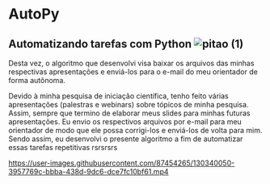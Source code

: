 
# AutoPy

## Automatizando tarefas com Python  ![pitao (1)](https://user-images.githubusercontent.com/87454265/130340144-117f6171-a454-478f-a8a3-3aa9173eb20b.png)




Desta vez, o algoritmo que desenvolvi visa baixar os arquivos das minhas respectivas apresentações e enviá-los para o e-mail do meu orientador de forma autônoma.

Devido à minha pesquisa de iniciação científica, tenho feito várias apresentações (palestras e webinars) sobre tópicos de minha pesquisa. Assim, sempre que termino de elaborar meus slides para minhas futuras apresentações. Eu envio os respectivos arquivos por e-mail para meu orientador de modo que ele possa corrigi-los e enviá-los de volta para mim. Sendo assim, eu desenvolvi o presente algoritmo a fim de automatizar essas tarefas repetitivas rsrsrsrs





https://user-images.githubusercontent.com/87454265/130340050-3957769c-bbba-438d-9dc6-dce7fc10bf61.mp4


